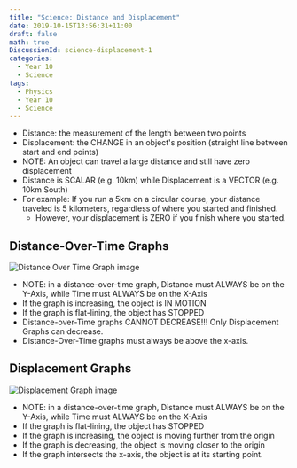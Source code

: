 ```yaml
---
title: "Science: Distance and Displacement"
date: 2019-10-15T13:56:31+11:00
draft: false
math: true
DiscussionId: science-displacement-1
categories:
  - Year 10
  - Science
tags:
  - Physics
  - Year 10
  - Science
---
```

- Distance: the measurement of the length between two points
- Displacement: the CHANGE in an object's position (straight line between start and end points)
- NOTE: An object can travel a large distance and still have zero displacement
- Distance is SCALAR (e.g. 10km) while Displacement is a VECTOR (e.g. 10km South)
- For example: If you run a 5km on a circular course, your distance traveled is 5 kilometers, regardless of where you started and finished.
  - However, your displacement is ZERO if you finish where you started.
## Distance-Over-Time Graphs
![Distance Over Time Graph image](https:///csec-cdn/schoolnotes.intranet.pw/distance-over-time-graph.png)

- NOTE: in a distance-over-time graph, Distance must ALWAYS be on the Y-Axis, while Time must ALWAYS be on the X-Axis
- If the graph is increasing, the object is IN MOTION
- If the graph is flat-lining, the object has STOPPED
- Distance-over-Time graphs CANNOT DECREASE!!! Only Displacement Graphs can decrease.
- Distance-Over-Time graphs must always be above the x-axis.
## Displacement Graphs
![Displacement Graph image](https:///csec-cdn/schoolnotes.intranet.pw/displacement-time-graph.png)

- NOTE: in a distance-over-time graph, Distance must ALWAYS be on the Y-Axis, while Time must ALWAYS be on the X-Axis
- If the graph is flat-lining, the object has STOPPED
- If the graph is increasing, the object is moving further from the origin
- If the graph is decreasing, the object is moving closer to the origin
- If the graph intersects the x-axis, the object is at its starting point.
